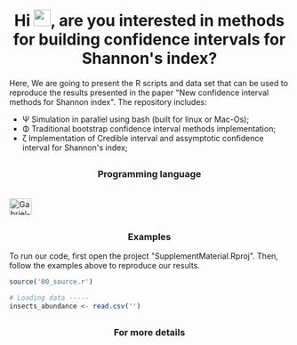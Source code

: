 <h1 align="center">Hi <img src="https://raw.githubusercontent.com/MartinHeinz/MartinHeinz/master/wave.gif" width="30px">, are you interested in methods for building confidence intervals for Shannon's index? </h1>

Here, We are going to present the R scripts and data set that can be used to reproduce the results presented in the paper "New confidence interval methods for Shannon index". The repository includes:

- Ψ Simulation in parallel using bash (built for linux or Mac-Os);
- Φ Traditional bootstrap confidence interval methods implementation;
- ζ Implementation of Credible interval and assymptotic confidence interval for Shannon's index; 

##

<h3 align="center">Programming language</h3>

<div style="display: inline_block"><br>
<img align = "center" alt="Gabriel-R" height="30" width="40" src="https://www.r-project.org/Rlogo.png"> 
</div>

##

<h3 align="center">Examples</h3>
To run our code, first open the project "SupplementMaterial.Rproj". Then, follow the examples above to reproduce our results.


```r
source('00_source.r')

# Loading data -----
insects_abundance <- read.csv('')
```

##

<h3 align="center">For more details</h3>


